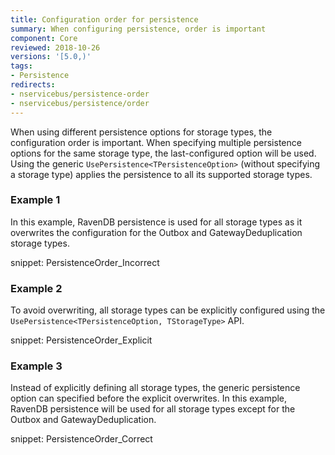 ```yaml
---
title: Configuration order for persistence
summary: When configuring persistence, order is important
component: Core
reviewed: 2018-10-26
versions: '[5.0,)'
tags:
- Persistence
redirects:
- nservicebus/persistence-order
- nservicebus/persistence/order
---
```


When using different persistence options for storage types, the configuration order is important. When specifying multiple persistence options for the same storage type, the last-configured option will be used. Using the generic `UsePersistence<TPersistenceOption>` (without specifying a storage type) applies the persistence to all its supported storage types.


### Example 1

In this example, RavenDB persistence is used for all storage types as it overwrites the configuration for the Outbox and GatewayDeduplication storage types.

snippet: PersistenceOrder_Incorrect


### Example 2

To avoid overwriting, all storage types can be explicitly configured using the `UsePersistence<TPersistenceOption, TStorageType>` API.

snippet: PersistenceOrder_Explicit


### Example 3

Instead of explicitly defining all storage types, the generic persistence option can specified before the explicit overwrites. In this example, RavenDB persistence will be used for all storage types except for the Outbox and GatewayDeduplication.

snippet: PersistenceOrder_Correct
